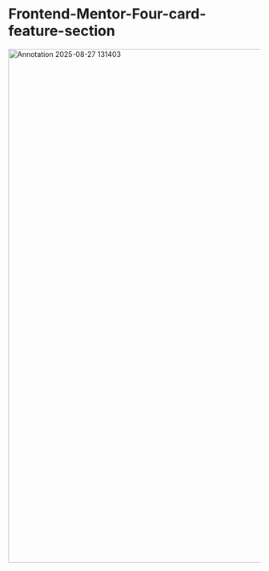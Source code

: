 # Frontend-Mentor-Four-card-feature-section
<img width="1869" height="1025" alt="Annotation 2025-08-27 131403" src="https://github.com/user-attachments/assets/07949ab1-5cb2-4393-84d8-2e72df00bfab" />
